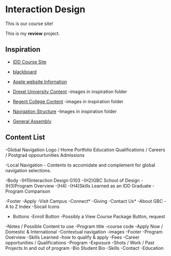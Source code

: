 # Interaction Design
This is our course site!

This is my **review** project.

## Inspiration
- [IDD Course Site](https://)

- [blackboard](https://bb-gbc.blackboard.com/webapps/portal/execute/tabs/tabAction?tab_tab_group_id=_1_1)
- [Apple website Infornation](https://www.apple.com/ca/)
- [Drexel University Content](https://drexel.edu/)
    -images in inspiration folder
- [Regent College Content](https://www.regent-college.edu/course-listing/course-details/APPL.500)
    -images in inspiration folder 
- [Navigation Structure](https://dribbble.com/shots/6710893-News)
    -Images in inspiration folder 
- [General Assembly](https://generalassemb.ly/education/learn-user-experience-design-online)

## Content List
-Global Navigation
    Logo / Home
    Portfolio
    Education
    Qualifications / Careers / Postgrad oppourtunities
    Admissions
    
    
-Local Navigation 
    - Contents to accomidate and complement for global navigation selections.

-Body
    -(H1)Interaction Design G103 
    -(H2)GBC School of Design
    -(H3)Program Overview
    -(H4)
    -(H4)Skills Learned as an IDD Graduate
    -Program Comparison

-Footer
    -Apply
    -Visit Campus
    -Connect*
    -Giving
    -Contact Us*
    -About GBC
    -A to Z Index
    -Socail Icons

- Buttons
    -Enroll Button
    -Possibly a View Course Package Button, request

-Notes / Possible Content to use
    -Program title
    -course code
    -Apply Now / Domestic & International
    -Contextual navigation
    -images
    -Footer
    -Program Ooerview
    -Skills Learned
    -how to qualify & apply
    -Fees
    -Career opportunities / Qualifications
    -Program 
    -Exposure
    -Shots / Work / Past Projects In and out of program
    -Bio Student Bio
    -Skills
    -Contact
    -Education 




